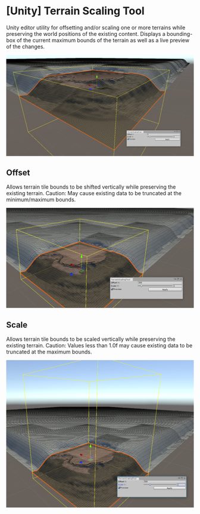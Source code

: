 # [Unity] Terrain Scaling Tool

Unity editor utility for offsetting and/or scaling one or more terrains while preserving the world positions of the existing content. Displays a bounding-box of the current maximum bounds of the terrain as well as a live preview of the changes.

![default](https://github.com/null511/Unity.TerrainScalingTool/raw/master/media/default.png)

## Offset

Allows terrain tile bounds to be shifted vertically while preserving the existing terrain. Caution: May cause existing data to be truncated at the minimum/maximum bounds.

![offset](https://github.com/null511/Unity.TerrainScalingTool/raw/master/media/offset.png)

## Scale

Allows terrain tile bounds to be scaled vertically while preserving the existing terrain. Caution: Values less than 1.0f may cause existing data to be truncated at the maximum bounds.

![scale](https://github.com/null511/Unity.TerrainScalingTool/raw/master/media/scale.png)
